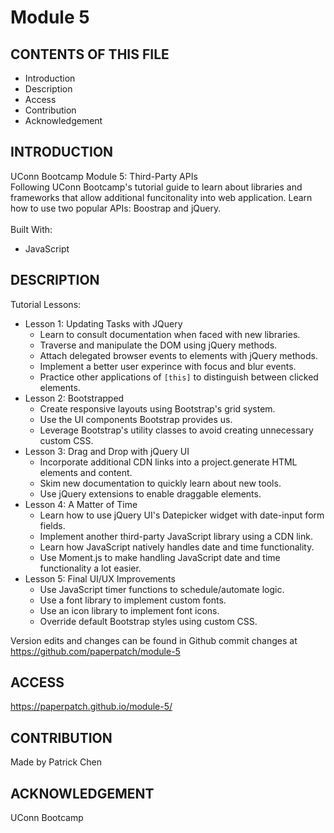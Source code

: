 # Module 5

## CONTENTS OF THIS FILE

* Introduction
* Description
* Access
* Contribution
* Acknowledgement


## INTRODUCTION

UConn Bootcamp Module 5: Third-Party APIs<br />
Following UConn Bootcamp's tutorial guide to learn about libraries and frameworks that allow additional funcitonality into web application. Learn how to use two popular APIs: Boostrap and jQuery.<br />
<br/>
Built With:
- JavaScript

## DESCRIPTION

Tutorial Lessons:

- Lesson 1: Updating Tasks with JQuery
    - Learn to consult documentation when faced with new libraries.
    - Traverse and manipulate the DOM using jQuery methods.
    - Attach delegated browser events to elements with jQuery methods.
    - Implement a better user experince with focus and blur events.
    - Practice other applications of `[this]` to distinguish between clicked elements.
- Lesson 2: Bootstrapped
    - Create responsive layouts using Bootstrap's grid system.
    - Use the UI components Bootstrap provides us.
    - Leverage Bootstrap's utility classes to avoid creating unnecessary custom CSS.
- Lesson 3: Drag and Drop with jQuery UI
    - Incorporate additional CDN links into a project.generate HTML elements and content.
    - Skim new documentation to quickly learn about new tools.
    - Use jQuery extensions to enable draggable elements.
- Lesson 4: A Matter of Time
    - Learn how to use jQuery UI's Datepicker widget with date-input form fields.
    - Implement another third-party JavaScript library using a CDN link.
    - Learn how JavaScript natively handles date and time functionality.
    - Use Moment.js to make handling JavaScript date and time functionality a lot easier.
- Lesson 5: Final UI/UX Improvements
    - Use JavaScript timer functions to schedule/automate logic.
    - Use a font library to implement custom fonts.
    - Use an icon library to implement font icons.
    - Override default Bootstrap styles using custom CSS.

Version edits and changes can be found in Github commit changes at https://github.com/paperpatch/module-5

## ACCESS
https://paperpatch.github.io/module-5/

## CONTRIBUTION
Made by Patrick Chen

## ACKNOWLEDGEMENT
UConn Bootcamp
